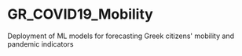 # GR_COVID19_Mobility
Deployment of ML models for forecasting Greek citizens' mobility and pandemic indicators

